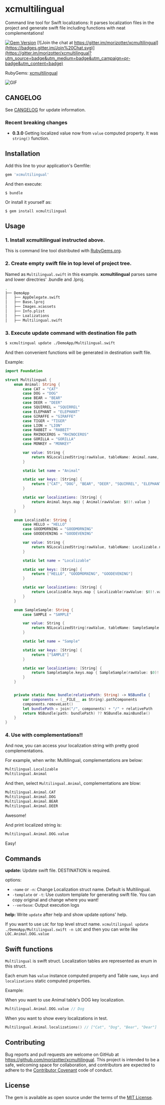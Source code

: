 # xcmultilingual

Command line tool for Swift localizations: It parses localization files in the project and generate swift file including functions with neat complementations!

[![Gem Version](https://badge.fury.io/rb/xcmultilingual.svg)](http://badge.fury.io/rb/xcmultilingual) [![Join the chat at https://gitter.im/morizotter/xcmultilingual](https://badges.gitter.im/Join%20Chat.svg)](https://gitter.im/morizotter/xcmultilingual?utm_source=badge&utm_medium=badge&utm_campaign=pr-badge&utm_content=badge)

RubyGems: [xcmultilingual](https://rubygems.org/gems/xcmultilingual)

![GIF](misc/xcmultilingual.gif)

## CANGELOG

See [CANGELOG](CHANGELOG.md) for update information.

### Recent breaking changes

- **0.3.0** Getting localized value now from `value` computed property. It was `string()` function.

## Installation

Add this line to your application's Gemfile:

```ruby
gem 'xcmultilingual'
```

And then execute:

    $ bundle

Or install it yourself as:

    $ gem install xcmultilingual

## Usage

### 1. Install xcmultilingual instructed above.

This is command line tool distributed with [RubyGems.org](https://rubygems.org/).

### 2. Create empty swift file in top level of project tree.

Named as `Multilingual.swift` in this example. **xcmultilingual** parses same and lower directries' .bundle and .lproj.

```bash
.
├── DemoApp
│   ├── AppDelegate.swift
│   ├── Base.lproj
│   ├── Images.xcassets
│   ├── Info.plist
│   ├── Loalizations
│   ├── Multilingual.swift
```

### 3. Execute update command with destination file path

```bash
$ xcmultingual update ./DemoApp/Multilingual.swift
```

And then convenient functions will be generated in destination swift file.

Example:

```swift
import Foundation

struct Multilingual {
    enum Animal: String {
        case CAT = "CAT"
        case DOG = "DOG"
        case BEAR = "BEAR"
        case DEER = "DEER"
        case SQUIRREL = "SQUIRREL"
        case ELEPHANT = "ELEPHANT"
        case GIRAFFE = "GIRAFFE"
        case TIGER = "TIGER"
        case LION = "LION"
        case RABBIT = "RABBIT"
        case RHINOCEROS = "RHINOCEROS"
        case GORILLA = "GORILLA"
        case MONKEY = "MONKEY"

        var value: String {
            return NSLocalizedString(rawValue, tableName: Animal.name, bundle: NSBundle.mainBundle(), value: rawValue, comment: "")
        }

        static let name = "Animal"

        static var keys: [String] {
            return ["CAT", "DOG", "BEAR", "DEER", "SQUIRREL", "ELEPHANT", "GIRAFFE", "TIGER", "LION", "RABBIT", "RHINOCEROS", "GORILLA", "MONKEY"]
        }

        static var localizations: [String] {
            return Animal.keys.map { Animal(rawValue: $0)!.value }
        }
    }

    enum Localizable: String {
        case HELLO = "HELLO"
        case GOODMORNING = "GOODMORNING"
        case GOODEVENING = "GOODEVENING"

        var value: String {
            return NSLocalizedString(rawValue, tableName: Localizable.name, bundle: NSBundle.mainBundle(), value: rawValue, comment: "")
        }

        static let name = "Localizable"

        static var keys: [String] {
            return ["HELLO", "GOODMORNING", "GOODEVENING"]
        }

        static var localizations: [String] {
            return Localizable.keys.map { Localizable(rawValue: $0)!.value }
        }
    }

    enum SampleSample: String {
        case SAMPLE = "SAMPLE"

        var value: String {
            return NSLocalizedString(rawValue, tableName: SampleSample.name, bundle: Multilingual.bundle("sample.bundle"), value: rawValue, comment: "")
        }

        static let name = "Sample"

        static var keys: [String] {
            return ["SAMPLE"]
        }

        static var localizations: [String] {
            return SampleSample.keys.map { SampleSample(rawValue: $0)!.value }
        }
    }


    private static func bundle(relativePath: String) -> NSBundle {
        var components = (__FILE__ as String).pathComponents
        components.removeLast()
        let bundlePath = join("/", components) + "/" + relativePath
        return NSBundle(path: bundlePath) ?? NSBundle.mainBundle()
    }
}
```

### 4. Use with complementations!!

And now, you can access your localization string with pretty good complementations.

For example, when write: Multilingual, complementations are below:

```swift
Multilingual.Localizable
Multilingual.Animal
```

And then, select `Multilingual.Animal`, complementations are blow:

```swift
Multilingual.Animal.CAT
Multilingual.Animal.DOG
Multilingual.Animal.BEAR
Multilingual.Animal.DEER
```

Awesome!

And print localized string is:

```swift
Multilingual.Animal.DOG.value
```

Easy!

## Commands

**update:** Update swift file. DESTINATION is required.

options:
- `-name` or `-n`: Change Localization struct name. Default is Multilingual.
- `-template` or `-t`: Use custom template for generating swift file. You can copy original and change where you want!
- `--verbose`: Output execution logs

**help:** Write `update` after help and show update options' help.

If you want to use `LOC` for top level struct name. `xcmultilingual update ./DemoApp/Multilingual.swift -n LOC` and then you can write like `LOC.Animal.DOG.value`

## Swift functions

`Multilingual` is swift struct. Localization tables are represented as enum in this struct.

Each enum has `value` instance computed property and Table `name`, `keys` and `localizations` static computed properties.

Example:

When you want to use Animal table's DOG key localization.

```swift
Multilingual.Animal.DOG.value // Dog
```

When you want to show every localizations in test.

```swift
Multilingual.Animal.localizations() // ["Cat", "Dog", "Bear", "Dear"]
```



## Contributing

Bug reports and pull requests are welcome on GitHub at https://github.com/morizotter/xcmultilingual. This project is intended to be a safe, welcoming space for collaboration, and contributors are expected to adhere to the [Contributor Covenant](contributor-covenant.org) code of conduct.

## License

The gem is available as open source under the terms of the [MIT License](http://opensource.org/licenses/MIT).
